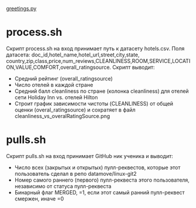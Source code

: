 [greetings.py](greetings.py)


# process.sh
Скрипт process.sh на вход принимает путь к датасету hotels.csv.
Поля датасета: doc_id,hotel_name,hotel_url,street,city,state, country,zip,class,price,num_reviews,CLEANLINESS,ROOM,SERVICE,LOCATION,VALUE,COMFORT,overall_ratingsource.
Скрипт выводит:
- Средний рейтинг (overall_ratingsource)
- Число отелей в каждой стране
- Средний балл cleanliness по стране (колонка cleanliness) для отелей сети Holiday Inn vs. отелей Hilton
- Строит график зависимости чистоты (CLEANLINESS) от общей оценки (overal_ratingsource) и сохратяет в файл cleanliness_vs_overalRatingSource.png 

# pulls.sh
Скрипт pulls.sh на вход принимает GitHub ник ученика и выводит:
- Число всех (закрытых и открытых) пулл-реквестов, которые этот пользователь сделал в репо datamove/linux-git2
- Номер самого раннего (первого) пулл-реквеста этого пользователя, независимо от статуса пулл-реквеста
- Бинарный флаг MERGED, =1, если этот самый ранний пулл-реквест смержен, иначе =0
